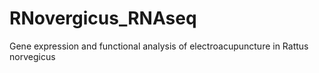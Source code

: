 # RNovergicus_RNAseq
Gene expression and functional analysis of electroacupuncture in Rattus norvegicus
